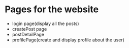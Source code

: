 
# Pages for the website

- login page(display all the posts)
- createPost page
- postDetailPage
- profilePage(create and display profile about the user)

